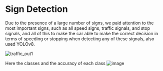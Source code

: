 # Sign Detection
 
Due to the presence of a large number of signs, we paid attention to the most important signs, such as all speed signs, traffic signals, and stop signals, and all of this to make the car able to make the correct decision in terms of speeding or stopping when detecting any of these signals, also used YOLOv8.


![traffic_out1](https://github.com/user-attachments/assets/855ecb2b-249a-488e-9720-63b3df84a696)


Here the classes and the accuracy of each class
![image](https://github.com/user-attachments/assets/376bbf71-44a5-46d1-b6dc-ca58311d0811)
